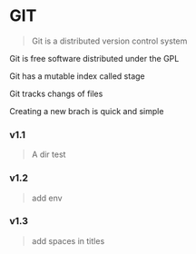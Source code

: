 # GIT
> Git is a distributed version control system

Git is free software distributed under the GPL

Git has a mutable index called stage

Git tracks changs of files

Creating a new brach is quick and simple
### v1.1
> A dir test
### v1.2
> add env
### v1.3
> add spaces in titles
